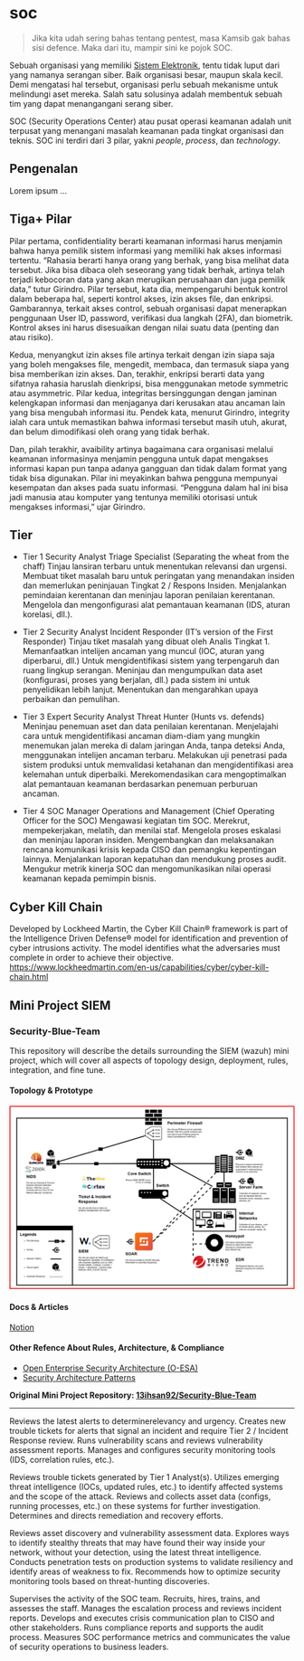 # soc
> Jika kita udah sering bahas tentang pentest, masa Kamsib gak bahas sisi defence. Maka dari itu, mampir sini ke pojok SOC. 

Sebuah organisasi yang memiliki [Sistem Elektronik](https://pse.kominfo.go.id/home), tentu tidak luput dari yang namanya serangan siber. Baik organisasi besar, maupun skala kecil. Demi mengatasi hal tersebut, organisasi perlu sebuah mekanisme untuk melindungi aset mereka. Salah satu solusinya adalah membentuk sebuah tim yang dapat menangangani serang siber. 

SOC (Security Operations Center) atau pusat operasi keamanan adalah unit terpusat yang menangani masalah keamanan pada tingkat organisasi dan teknis. SOC ini terdiri dari 3 pilar, yakni _people_, _process_, dan _technology_.

## Pengenalan
Lorem ipsum ...

## Tiga+ Pilar
Pilar pertama, confidentiality berarti keamanan informasi harus menjamin bahwa hanya pemilik sistem informasi yang memiliki hak akses informasi tertentu. “Rahasia berarti hanya orang yang berhak, yang bisa melihat data tersebut. Jika bisa dibaca oleh seseorang yang tidak berhak, artinya telah terjadi kebocoran data yang akan merugikan perusahaan dan juga pemilik data,” tutur Girindro. Pilar tersebut, kata dia, mempengaruhi bentuk kontrol dalam beberapa hal, seperti kontrol akses, izin akses file, dan enkripsi. Gambarannya, terkait akses control, sebuah organisasi dapat menerapkan penggunaan User ID, password, verifikasi dua langkah (2FA), dan biometrik. Kontrol akses ini harus disesuaikan dengan nilai suatu data (penting dan atau risiko).

Kedua, menyangkut izin akses file artinya terkait dengan izin siapa saja yang boleh mengakses file, mengedit, membaca, dan termasuk siapa yang bisa memberikan izin akses. Dan, terakhir, enkripsi berarti data yang sifatnya rahasia haruslah dienkripsi, bisa menggunakan metode symmetric atau asymmetric. Pilar kedua, integritas bersinggungan dengan jaminan kelengkapan informasi dan menjaganya dari kerusakan atau ancaman lain yang bisa mengubah informasi itu. Pendek kata, menurut Girindro, integrity ialah cara untuk memastikan bahwa informasi tersebut masih utuh, akurat, dan belum dimodifikasi oleh orang yang tidak berhak.

Dan, pilah terakhir, avaibility artinya bagaimana cara organisasi melalui keamanan informasinya menjamin pengguna untuk dapat mengakses informasi kapan pun tanpa adanya gangguan dan tidak dalam format yang tidak bisa digunakan. Pilar ini meyakinkan bahwa pengguna mempunyai kesempatan dan akses pada suatu informasi. “Pengguna dalam hal ini bisa jadi manusia atau komputer yang tentunya memiliki otorisasi untuk mengakses informasi,” ujar Girindro.

## Tier 
* Tier 1 Security Analyst
Triage Specialist (Separating the wheat from the chaff)
Tinjau lansiran terbaru untuk menentukan relevansi dan urgensi. Membuat tiket masalah baru untuk peringatan yang menandakan insiden dan memerlukan peninjauan Tingkat 2 / Respons Insiden. Menjalankan pemindaian kerentanan dan meninjau laporan penilaian kerentanan. Mengelola dan mengonfigurasi alat pemantauan keamanan (IDS, aturan korelasi, dll.).

* Tier 2 Security Analyst
Incident Responder (IT’s version of the First Responder)
Tinjau tiket masalah yang dibuat oleh Analis Tingkat 1. Memanfaatkan intelijen ancaman yang muncul (IOC, aturan yang diperbarui, dll.) Untuk mengidentifikasi sistem yang terpengaruh dan ruang lingkup serangan. Meninjau dan mengumpulkan data aset (konfigurasi, proses yang berjalan, dll.) pada sistem ini untuk penyelidikan lebih lanjut. Menentukan dan mengarahkan upaya perbaikan dan pemulihan.

* Tier 3 Expert Security Analyst
Threat Hunter (Hunts vs. defends)
Meninjau penemuan aset dan data penilaian kerentanan. Menjelajahi cara untuk mengidentifikasi ancaman diam-diam yang mungkin menemukan jalan mereka di dalam jaringan Anda, tanpa deteksi Anda, menggunakan intelijen ancaman terbaru. Melakukan uji penetrasi pada sistem produksi untuk memvalidasi ketahanan dan mengidentifikasi area kelemahan untuk diperbaiki. Merekomendasikan cara mengoptimalkan alat pemantauan keamanan berdasarkan penemuan perburuan ancaman.

* Tier 4 SOC Manager
Operations and Management (Chief Operating Officer for the SOC)
Mengawasi kegiatan tim SOC. Merekrut, mempekerjakan, melatih, dan menilai staf. Mengelola proses eskalasi dan meninjau laporan insiden. Mengembangkan dan melaksanakan rencana komunikasi krisis kepada CISO dan pemangku kepentingan lainnya. Menjalankan laporan kepatuhan dan mendukung proses audit. Mengukur metrik kinerja SOC dan mengomunikasikan nilai operasi keamanan kepada pemimpin bisnis.

## Cyber Kill Chain
Developed by Lockheed Martin, the Cyber Kill Chain® framework is part of the Intelligence Driven Defense® model for identification and prevention of cyber intrusions activity. The model identifies what the adversaries must complete in order to achieve their objective.
https://www.lockheedmartin.com/en-us/capabilities/cyber/cyber-kill-chain.html

## Mini Project SIEM
### Security-Blue-Team
This repository will describe the details surrounding the SIEM (wazuh) mini project, which will cover all aspects of topology design, deployment, rules, integration, and fine tune.

#### Topology & Prototype
![My Image](https://raw.githubusercontent.com/13ihsan92/Security-Blue-Team/contributor/Images/Topology-jpg.jpg)

#### Docs & Articles
[Notion](https://13ihsan92.notion.site/Documentation-san-NBA-stl-b5f06c8384c34fbb877a1313cffd7804)

#### Other Refence About Rules, Architecture, & Compliance
- [Open Enterprise Security Architecture (O-ESA)](https://pubs.opengroup.org/security/o-esa/#_Toc291061776)
- [Security Architecture Patterns](https://www.opensecurityarchitecture.org/cms/library/patternlandscape)

**Original Mini Project Repository: [13ihsan92/Security-Blue-Team](https://github.com/13ihsan92/Security-Blue-Team/tree/contributor)**

---

Reviews the latest alerts to determinerelevancy and urgency. Creates new trouble tickets for alerts that signal an incident and require Tier 2 / Incident Response review. Runs vulnerability scans and reviews vulnerability assessment reports. Manages and configures security monitoring tools (IDS, correlation rules, etc.).

Reviews trouble tickets generated by Tier 1 Analyst(s). Utilizes emerging threat intelligence (IOCs, updated rules, etc.) to identify affected systems and the scope of the attack. Reviews and collects asset data (configs, running processes, etc.) on these systems for further investigation. Determines and directs remediation and recovery efforts.

Reviews asset discovery and vulnerability assessment data. Explores ways to identify stealthy threats that may have found their way inside your network, without your detection, using the latest threat intelligence. Conducts penetration tests on production systems to validate resiliency and identify areas of weakness to fix. Recommends how to optimize security monitoring tools based on threat-hunting discoveries.

Supervises the activity of the SOC team. Recruits, hires, trains, and assesses the staff. Manages the escalation process and reviews incident reports. Develops and executes crisis communication plan to CISO and other stakeholders. Runs compliance reports and supports the audit process. Measures SOC performance metrics and communicates the value of security operations to business leaders.

